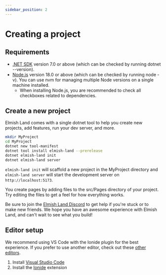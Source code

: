 ```yaml
---
sidebar_position: 2
---
```


# Creating a project

## Requirements
* [.NET SDK](https://dotnet.microsoft.com/en-us/) version 7.0 or above (which can be checked by running dotnet --version).
* [Node.js](https://nodejs.org/en) version 18.0 or above (which can be checked by running node -v). You can use nvm for managing multiple Node versions on a single machine installed.
  - When installing Node.js, you are recommended to check all checkboxes related to dependencies.

## Create a new project
Elmish Land comes with a single dotnet tool to help you create new projects, add features, run your dev server, and more.

```bash
mkdir MyProject
cd MyProject
dotnet new tool-manifest
dotnet tool install elmish-land --prerelease
dotnet elmish-land init
dotnet elmish-land server
```

`elmish-land init` will scaffold a new project in the MyProject directory and `elmish-land server` will start the development server on `http://localhost:5173`.

You create pages by adding files to the src/Pages directory of your project. Try editing the files to get a feel for how everything works.

Be sure to join the [Elmish Land Discord](https://discord.gg/jQ26cZH3fU) to get help if you're stuck or to make new friends. We hope you have an awesome experience with Elmish Land, and can't wait to see what you build!

## Editor setup

We recommend using VS Code with the Ionide plugin for the best experience. If you prefer to use another editor, check out these [other editors](/docs/advanced/other-editors).

1. Install [Visual Studio Code](https://code.visualstudio.com/)
2. Install the [Ionide](https://ionide.io/Editors/Code/overview.html) extension
